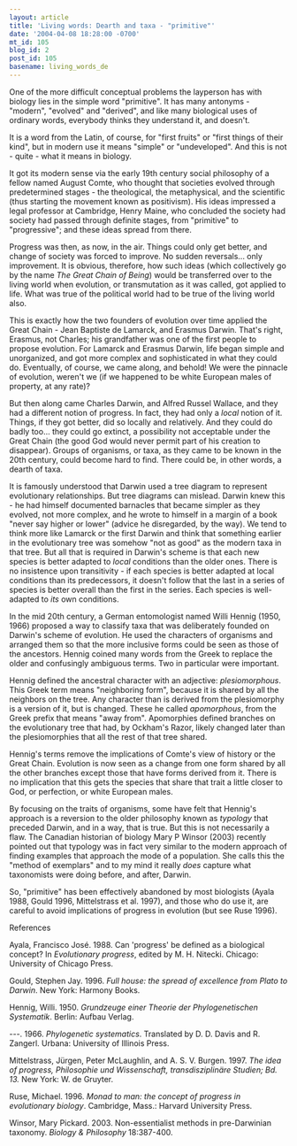 ```yaml
---
layout: article
title: 'Living words: Dearth and taxa - "primitive"'
date: '2004-04-08 18:28:00 -0700'
mt_id: 105
blog_id: 2
post_id: 105
basename: living_words_de
---
```

One of the more difficult conceptual problems the layperson has with biology lies in the simple word "primitive". It has many antonyms - "modern", "evolved" and "derived", and like many biological uses of ordinary words, everybody thinks they understand it, and doesn't.

<!--more-->

It is a word from the Latin, of course, for "first fruits" or "first things of their kind", but in modern use it means "simple" or "undeveloped". And this is not - quite - what it means in biology.

It got its modern sense via the early 19th century social philosophy of a fellow named August Comte, who thought that societies evolved through predetermined stages - the theological, the metaphysical, and the scientific (thus starting the movement known as positivism). His ideas impressed a legal professor at Cambridge, Henry Maine, who concluded the society had society had passed through definite stages, from "primitive" to "progressive"; and these ideas spread from there.

Progress was then, as now, in the air. Things could only get better, and change of society was forced to improve. No sudden reversals... only improvement. It is obvious, therefore, how such ideas (which collectively go by the name <i>The Great Chain of Being</i>) would be transferred over to the living world when evolution, or transmutation as it was called, got applied to life. What was true of the political world had to be true of the living world also. 

This is exactly how the two founders of evolution over time applied the Great Chain - Jean Baptiste de Lamarck, and Erasmus Darwin. That's right, Erasmus, not Charles; his grandfather was one of the first people to propose evolution. For Lamarck and Erasmus Darwin, life began simple and unorganized, and got more complex and sophisticated in what they could do. Eventually, of course, we came along, and behold! We were the pinnacle of evolution, weren't we (if we happened to be white European males of property, at any rate)?

But then along came Charles Darwin, and Alfred Russel Wallace, and they had a different notion of progress. In fact, they had only a <i>local</i> notion of it. Things, if they got better, did so locally and relatively. And they could do badly too... they could go extinct, a possibility not acceptable under the Great Chain (the good God would never permit part of his creation to disappear). Groups of organisms, or taxa, as they came to be known in the 20th century, could become hard to find. There could be, in other words, a dearth of taxa.

It is famously understood that Darwin used a tree diagram to represent evolutionary relationships. But tree diagrams can mislead. Darwin knew this - he had himself documented barnacles that became simpler as they evolved, not more complex, and he wrote to himself in a margin of a book "never say higher or lower" (advice he disregarded, by the way). We tend to think more like Lamarck or the first Darwin and think that something earlier in the evolutionary tree was somehow "not as good" as the modern taxa in that tree. But all that is required in Darwin's scheme is that each new species is better adapted to <i>local</i> conditions than the older ones. There is no insistence upon transitivity - if each species is better adapted at local conditions than its predecessors, it doesn't follow that the last in a series of species is better overall than the first in the series. Each species is well-adapted to <i>its</i> own conditions.

In the mid 20th century, a German entomologist named Willi Hennig (1950, 1966) proposed a way to classify taxa that was deliberately founded on Darwin's scheme of evolution. He used the characters of organisms and arranged them so that the more inclusive forms could be seen as those of the ancestors. Hennig coined many words from the Greek to replace the older and confusingly ambiguous terms. Two in particular were important.

Hennig defined the ancestral character with an adjective: <i>plesiomorphous</i>. This Greek term means "neighboring form", because it is shared by all the neighbors on the tree. Any character than is derived from the plesiomorphy is a version of it, but is changed. These he called <i>apomorphous</i>, from the Greek prefix that means "away from". Apomorphies defined branches on the evolutionary tree that had, by Ockham's Razor, likely changed later than the plesiomorphies that all the rest of that tree shared.

Hennig's terms remove the implications of Comte's view of history or the Great Chain. Evolution is now seen as a change from one form shared by all the other branches except those that have forms derived from it. There is no implication that this gets the species that share that trait a little closer to God, or perfection, or white European males.

By focusing on the traits of organisms, some have felt that Hennig's approach is a reversion to the older philosophy known as <i>typology</i> that preceded Darwin, and in a way, that is true. But this is not necessarily a flaw. The Canadian historian of biology Mary P Winsor (2003) recently pointed out that typology was in fact very similar to the modern approach of finding examples that approach the mode of a population. She calls this the "method of exemplars" and to my mind it really <i>does</i> capture what taxonomists were doing before, and after, Darwin.

So, "primitive" has been effectively abandoned by most biologists (Ayala 1988, Gould 1996, Mittelstrass et al. 1997), and those who do use it, are careful to avoid implications of progress in evolution (but see Ruse 1996). 

References

Ayala, Francisco José. 1988. Can 'progress' be defined as a biological concept? In <i>Evolutionary progress</i>, edited by M. H. Nitecki. Chicago: University of Chicago Press.

Gould, Stephen Jay. 1996. <i>Full house: the spread of excellence from Plato to Darwin</i>. New York: Harmony Books.

Hennig, Willi. 1950. <i>Grundzeuge einer Theorie der Phylogenetischen Systematik</i>. Berlin: Aufbau Verlag.

---. 1966. <i>Phylogenetic systematics</i>. Translated by D. D. Davis and R. Zangerl. Urbana: University of Illinois Press.

Mittelstrass, Jürgen, Peter McLaughlin, and A. S. V. Burgen. 1997. <i>The idea of progress, Philosophie und Wissenschaft, transdisziplinäre Studien; Bd. 13.</i> New York: W. de Gruyter.

Ruse, Michael. 1996. <i>Monad to man: the concept of progress in evolutionary biology</i>. Cambridge, Mass.: Harvard University Press.

Winsor, Mary Pickard. 2003. Non-essentialist methods in pre-Darwinian taxonomy. <i>Biology & Philosophy</i> 18:387-400.
